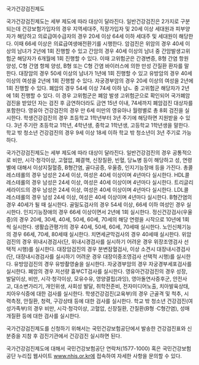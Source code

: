 국가건강검진제도


국가건강검진제도는 세부 제도에 따라 대상이 달라진다. 일반건강검진은 2가지로 구분되는데 건강보험가입자의 경우 지역세대주, 직장가입자 및 20세 이상 세대원과 피부양자가 해당하고 의료급여수급자의 경우 20세 이상 64세 이하 세대주 및 세대원이 해당한다. 이때 66세 이상은 의료급여생애전환기를 시행한다. 암검진은 위암의 경우 40세 이상의 남녀가 2년에 1회 진행할 수 있고 간암의 경우 40세 이상의 남녀 중 간암발생고위험군 해당자가 6개월에 1회 진행할 수 있다. 이때 고위험군은 간경변증, B형 간염 항원 양성, C형 간염 항체 양성, B형 또는 C형 간염 바이러스에 의한 만성 간질환 환자를 말한다. 대장암의 경우 50세 이상의 남녀가 1년에 1회 진행할 수 있고 유방암의 경우 40세 이상의 여성을 2년에 1회 진행할 수 있다. 자궁경부암의 경우 20세 이상의 여성을 2년에 1회 진행할 수 있다. 폐암의 경우 54세 이상 74세 이하 남ㄴ 중 고위험군 해당자가 2년에 1회 진행할 수 있다. 이 경우 고위험군은 폐암 발생 고위험군으로 확인되어 국가폐암검진을 받았던 자는 검진 후 금연하더라도 금연 15년 이내, 74세까지 폐암검진 대상자를 포함한다. 영유아 건강검진의 경우 만 6세 미만의 영유아나 월령별로 총 8회 검진을 실시한다. 학생건강검진의 경우 초등학교 1학년부터 3년 주기에 해당하면 지원받을 수 있다. 3년 주기란 초등학교 1학년, 4학년생, 중학교 1학년생, 고등학교 1학년생을 말한다. 학교 밖 청소년 건강검진의 경우 9세 이상 18세 이하 학교 밖 청소년이 3년 주기로 가능하다.


국가건강검진제도는 세부 제도에 따라 대상이 달라진다. 일반건강검진의 경우 공통적으로 비만, 시각·청각이상, 고혈압, 폐결핵, 신장질환, 빈혈, 당뇨병 등이 해당하고 성, 연령별에 대해서 이상지질혈증, B형간염, 골다공증, 우울증, 인지기능장애 등을 가진다. 
총콜레스테롤의 경우 남성은 24세 이상, 여성은 40세 이상이며 4년마다 실시한다.
HDL콜레스테롤의 경우 남성은 24세 이상, 여성은 40세 이상이며 4년마다 실시한다.
트리글리세라이드의 경우 남성은 24세 이상, 여성은 40세 이상이며 4년마다 실시한다.
LDL콜레스테롤의 경우 남성 24세 이상, 여성은 40세 이상이며 4년마다 실시한다.
B형간염의 경우 40세가 될 때 실시한다.
골밀도검사의 경우 54세 이상, 66세 이하 여성인 경우 실시한다.
인지기능장애의 경우 66세 이상이면서 2년에 1회 실시한다.
정신건강검사(우울증)의 경우 20세, 30세, 40세, 50세, 60세, 70세의 해당 연령을 시작으로 10년에 1회씩 실시한다.
생활습관평가의 경우 40세, 50세, 60세, 70세때 실시한다.
노인신체기능의 경우 66세, 70세, 80세때 실시한다.
치면세균막검사의 경우 40세때 실시한다.
위암검진의 경우 위내시경검사(단, 위내시경검사를 실시하기 어려운 경우 위장조영검사 선택적 시행)를 실시한다.
대장암검진의 경우 분변잠혈검사, 이상 소견시 대장내시경검사(단, 대장내시경검사를 실시하기 어려운 경우 대장이중조영검사 선택적 시행)를 실시한다.
유방암검진의 경우 유방촬영술을 실시한다.
자궁경부암의 경우 자궁경부세포검사를 실시한다.
폐암의 경우 저선량 흉부CT검사를 실시한다.
영유아건강검진의 경우 성장, 발달이상, 비만, 시각·청각이상, 모유수유, 영양결핍(과잉), 영아돌연사증후군, 안전사고, 대소변가리기, 개인위생, 사회성 발달, 취학전준비, 전자미디어노출, 치아발육상태, 치아우식증에 대한 검사를 실시한다.
학생건강검진(교육부)의 경우 근골격 및 척추, 시력측정, 안질환, 청력, 구강상태 등에 대한 검사를 실시한다.
학교 밖 청소년 건강검진(여성가족부)의 경우 비만, 시각·청각이상, 고혈압, 신장질환, 간질환(B형 ·C형간염), 성매개질환 등에 대한 검사를 실시한다.


국가건강검진제도를 신청하기 위해서는 국민건강보험공단에서 발송한 건강검진표와 신분증을 지참 후 검진기관에서 건강검진 실시하면 된다.


국가건강검진제도에 대해서 국민건강보험공단 연락처(1577-1000) 혹은 국민건강보험공단 누리집 웹사이트 www.nhis.or.kr에 접속하여 자세한 사항을 문의할 수 있다.